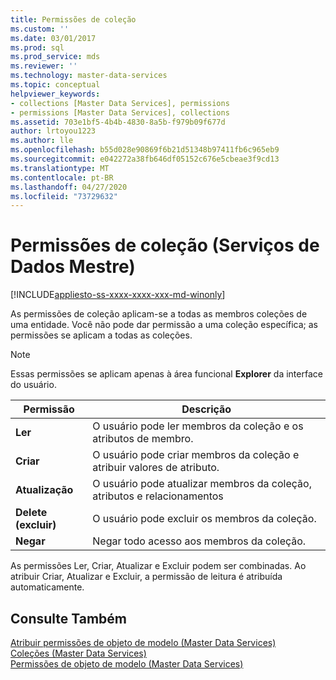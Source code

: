 ```yaml
---
title: Permissões de coleção
ms.custom: ''
ms.date: 03/01/2017
ms.prod: sql
ms.prod_service: mds
ms.reviewer: ''
ms.technology: master-data-services
ms.topic: conceptual
helpviewer_keywords:
- collections [Master Data Services], permissions
- permissions [Master Data Services], collections
ms.assetid: 703e1bf5-4b4b-4830-8a5b-f979b09f677d
author: lrtoyou1223
ms.author: lle
ms.openlocfilehash: b55d028e90869f6b21d51348b97411fb6c965eb9
ms.sourcegitcommit: e042272a38fb646df05152c676e5cbeae3f9cd13
ms.translationtype: MT
ms.contentlocale: pt-BR
ms.lasthandoff: 04/27/2020
ms.locfileid: "73729632"
---
```

# <a name="collection-permissions-master-data-services"></a>Permissões de coleção (Serviços de Dados Mestre)

[!INCLUDE[appliesto-ss-xxxx-xxxx-xxx-md-winonly](../includes/appliesto-ss-xxxx-xxxx-xxx-md-winonly.md)]

  As permissões de coleção aplicam-se a todas as membros coleções de uma entidade. Você não pode dar permissão a uma coleção específica; as permissões se aplicam a todas as coleções.  
  
> [!NOTE]  
>  Essas permissões se aplicam apenas à área funcional **Explorer** da interface do usuário.  
  
|Permissão|Descrição|  
|----------------|-----------------|  
|**Ler**|O usuário pode ler membros da coleção e os atributos de membro.|  
|**Criar**|O usuário pode criar membros da coleção e atribuir valores de atributo.|  
|**Atualização**|O usuário pode atualizar membros da coleção, atributos e relacionamentos|  
|**Delete (excluir)**|O usuário pode excluir os membros da coleção.|  
|**Negar**|Negar todo acesso aos membros da coleção.|  
  
 As permissões Ler, Criar, Atualizar e Excluir podem ser combinadas. Ao atribuir Criar, Atualizar e Excluir, a permissão de leitura é atribuída automaticamente.  
  
## <a name="see-also"></a>Consulte Também  
 [Atribuir permissões de objeto de modelo &#40;Master Data Services&#41;](../master-data-services/assign-model-object-permissions-master-data-services.md)   
 [Coleções &#40;Master Data Services&#41;](../master-data-services/collections-master-data-services.md)   
 [Permissões de objeto de modelo &#40;Master Data Services&#41;](../master-data-services/model-object-permissions-master-data-services.md)  
  
  
